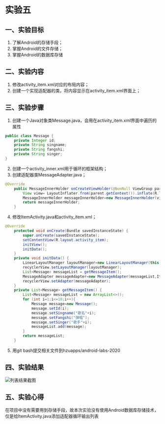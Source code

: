 # 实验五
## 一、实验目标
1. 了解Android的存储手段；
2. 掌握Android的文件存储；
3. 掌握Android的数据库存储 

## 二、实验内容
1. 修改activity_item.xml对应的布局内容；
2. 创建一个实现适配器的类，将内容显示在activity_item.xml界面上；

## 三、实验步骤
1. 创建一个Java对象类Message.java，会用在activity_item.xml界面中遍历的属性
```java
public class Message {
    private Integer id;
    private String singname;
    private String fangshi;
    private String singer;
}
```
2. 创建一个activity_inner.xml用于循环的框架结构；
3. 创建适配器类MessageAdapter.java；
```java
@Override
    public MessageInnerHolder onCreateViewHolder(@NonNull ViewGroup parent, int viewType) {
        View view= LayoutInflater.from(parent.getContext()).inflate(R.layout.activity_inner,parent,false);
        MessageInnerHolder messageInnerHolder=new MessageInnerHolder(view);
        return messageInnerHolder;
    }
```
4. 修改ItemActivity.java和activity_item.xml；
```java
@Override
    protected void onCreate(Bundle savedInstanceState) {
        super.onCreate(savedInstanceState);
        setContentView(R.layout.activity_item);
        initView();
        initData();
    }
    private void initData() {
        LinearLayoutManager layoutManager=new LinearLayoutManager(this);
        recyclerView.setLayoutManager(layoutManager);
        List<Message> messageList = getMessageItem();
        MessageAdapter messageAdapter=new MessageAdapter(messageList,ItemActivity.this);
        recyclerView.setAdapter(messageAdapter);
    }
    private List<Message> getMessageItem() {
        List<Message> messageList = new ArrayList<>();
        for (int i=1;i<=10;i++){
            Message message=new Message();
            message.setId(i);
            message.setSingname("歌名"+i);
            message.setFangshi("弹唱");
            message.setSinger("歌手"+i);
            messageList.add(message);
        }
        return messageList;
    }
```
5. 用git bash提交相关文件到hzuapps/android-labs-2020

## 四、实验结果
![列表结果截图](https://raw.githubusercontent.com/Basr-suer/android-labs-2020/master/students/net1814080903319/lab5.jpg)

## 五、实验心得
在项目中没有需要用到存储手段，故本次实验没有使用Android数据库存储技术，仅是给ItemActivity.java添加适配器循环输出列表
